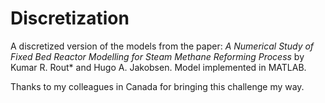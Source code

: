# Discretization

A discretized version of the models from the paper: _A Numerical Study of Fixed Bed Reactor Modelling for Steam Methane Reforming Process_ by Kumar R. Rout\* and Hugo A. Jakobsen. Model implemented in MATLAB.

Thanks to my colleagues in Canada for bringing this challenge my way.
